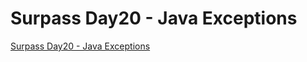 # Surpass Day20 - Java Exceptions
[Surpass Day20 - Java Exceptions](https://aiwithcloud.com/2022/09/19/surpass_day20___java_exceptions/)
